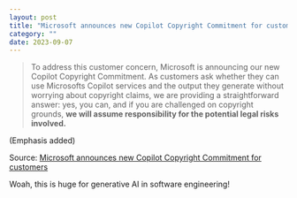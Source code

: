 ```yaml
---
layout: post
title: "Microsoft announces new Copilot Copyright Commitment for customers"
category: ""
date: 2023-09-07
---
```


>To address this customer concern, Microsoft is announcing our new Copilot Copyright Commitment. As customers ask whether they can use Microsofts Copilot services and the output they generate without worrying about copyright claims, we are providing a straightforward answer: yes, you can, and if you are challenged on copyright grounds, **we will assume responsibility for the potential legal risks involved.**

(Emphasis added)

Source: [Microsoft announces new Copilot Copyright Commitment for customers](https://blogs.microsoft.com/on-the-issues/2023/09/07/copilot-copyright-commitment-ai-legal-concerns/)

Woah, this is huge for generative AI in software engineering!
